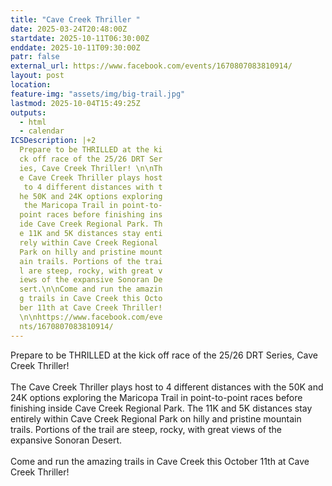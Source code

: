 ```yaml
---
title: "Cave Creek Thriller "
date: 2025-03-24T20:48:00Z
startdate: 2025-10-11T06:30:00Z
enddate: 2025-10-11T09:30:00Z
patr: false
external_url: https://www.facebook.com/events/1670807083810914/
layout: post
location: 
feature-img: "assets/img/big-trail.jpg"
lastmod: 2025-10-04T15:49:25Z
outputs:
  - html
  - calendar
ICSDescription: |+2
  Prepare to be THRILLED at the ki  ck off race of the 25/26 DRT Ser  ies, Cave Creek Thriller! \n\nTh  e Cave Creek Thriller plays host   to 4 different distances with t  he 50K and 24K options exploring   the Maricopa Trail in point-to-  point races before finishing ins  ide Cave Creek Regional Park. Th  e 11K and 5K distances stay enti  rely within Cave Creek Regional   Park on hilly and pristine mount  ain trails. Portions of the trai  l are steep, rocky, with great v  iews of the expansive Sonoran De  sert.\n\nCome and run the amazin  g trails in Cave Creek this Octo  ber 11th at Cave Creek Thriller!  \n\nhttps://www.facebook.com/eve  nts/1670807083810914/
---
```


Prepare to be THRILLED at the kick off race of the 25/26 DRT Series, Cave Creek Thriller! <br>
  <br>
  The Cave Creek Thriller plays host to 4 different distances with the 50K and 24K options exploring the Maricopa Trail in point-to-point races before finishing inside Cave Creek Regional Park. The 11K and 5K distances stay entirely within Cave Creek Regional Park on hilly and pristine mountain trails. Portions of the trail are steep, rocky, with great views of the expansive Sonoran Desert.<br>
  <br>
  Come and run the amazing trails in Cave Creek this October 11th at Cave Creek Thriller!<br>
  <br>
  
